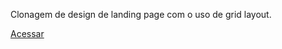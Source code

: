 <p>Clonagem de design de landing page com o uso de grid layout.</p>
<a href="https://vini52.github.io/105-projeto-notify-vinicius/">Acessar</a>
